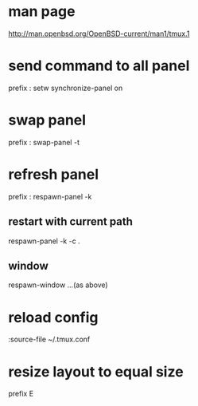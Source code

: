 # man page
http://man.openbsd.org/OpenBSD-current/man1/tmux.1

# send command to all panel
prefix :
setw synchronize-panel on

# swap panel
prefix :
swap-panel -t <target-panel-num>

# refresh panel
prefix :
respawn-panel -k
## restart with current path
respawn-panel -k -c .
## window
respawn-window ...(as above)

# reload config
:source-file ~/.tmux.conf

# resize layout to equal size
prefix E

